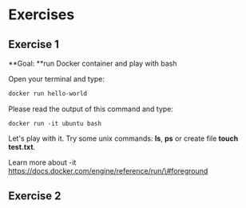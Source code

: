 # Exercises

## Exercise 1

**Goal: **run Docker container and play with bash

Open your terminal and type:

```bash
docker run hello-world
```

Please read the output of this command and type:

```
docker run -it ubuntu bash
```

Let's play with it. Try some unix commands: **ls**, **ps** or create file **touch test.txt**.

Learn more about -it https://docs.docker.com/engine/reference/run/\#foreground

## Exercise 2




